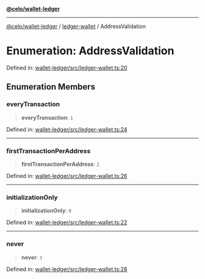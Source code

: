 [**@celo/wallet-ledger**](../../README.md)

***

[@celo/wallet-ledger](../../README.md) / [ledger-wallet](../README.md) / AddressValidation

# Enumeration: AddressValidation

Defined in: [wallet-ledger/src/ledger-wallet.ts:20](https://github.com/celo-org/developer-tooling/blob/master/packages/sdk/wallets/wallet-ledger/src/ledger-wallet.ts#L20)

## Enumeration Members

### everyTransaction

> **everyTransaction**: `1`

Defined in: [wallet-ledger/src/ledger-wallet.ts:24](https://github.com/celo-org/developer-tooling/blob/master/packages/sdk/wallets/wallet-ledger/src/ledger-wallet.ts#L24)

***

### firstTransactionPerAddress

> **firstTransactionPerAddress**: `2`

Defined in: [wallet-ledger/src/ledger-wallet.ts:26](https://github.com/celo-org/developer-tooling/blob/master/packages/sdk/wallets/wallet-ledger/src/ledger-wallet.ts#L26)

***

### initializationOnly

> **initializationOnly**: `0`

Defined in: [wallet-ledger/src/ledger-wallet.ts:22](https://github.com/celo-org/developer-tooling/blob/master/packages/sdk/wallets/wallet-ledger/src/ledger-wallet.ts#L22)

***

### never

> **never**: `3`

Defined in: [wallet-ledger/src/ledger-wallet.ts:28](https://github.com/celo-org/developer-tooling/blob/master/packages/sdk/wallets/wallet-ledger/src/ledger-wallet.ts#L28)
